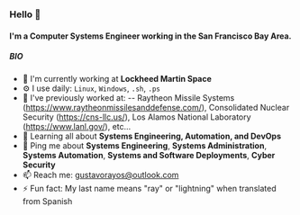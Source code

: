 ### Hello 👋

#### I'm a Computer Systems Engineer working in the San Francisco Bay Area.

##### BIO

- 🏢 I'm currently working at **Lockheed Martin Space**
- ⚙️ I use daily: `Linux`, `Windows`, `.sh`, `.ps`
- 💅 I've previously worked at: 
-- Raytheon Missile Systems (https://www.raytheonmissilesanddefense.com/), Consolidated Nuclear Security (https://cns-llc.us/), Los Alamos National Laboratory (https://www.lanl.gov/), etc…
- 🌱 Learning all about **Systems Engineering, Automation, and DevOps**
- 💬 Ping me about **Systems Engineering**, **Systems Administration**, **Systems Automation**, **Systems and Software Deployments**, **Cyber Security**
- 📫 Reach me: gustavorayos@outlook.com
- ⚡️ Fun fact: My last name means "ray" or "lightning" when translated from Spanish
